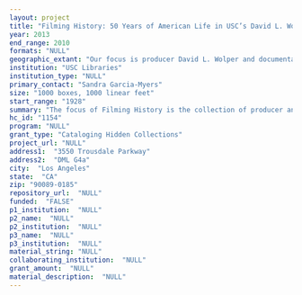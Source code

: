 ```yaml
--- 
layout: project 
title: "Filming History: 50 Years of American Life in USC’s David L. Wolper Collection"
year: 2013
end_range: 2010
formats: "NULL"
geographic_extant: "Our focus is producer David L. Wolper and documentarian Robert Guenette, whose offices were in Southern California."
institution: "USC Libraries"
institution_type: "NULL"
primary_contact: "Sandra Garcia-Myers"
size: "1000 boxes, 1000 linear feet"
start_range: "1928"
summary: "The focus of Filming History is the collection of producer and documentary filmmaker David L. Wolper (1928-2010), which provides a comprehensive record of his life, career, and active involvement in politics. We also selected the collection of documentarian Robert Guenette (1935-2003), who worked closely with Wolper. Wolper's collection comprises more than 950 linear feet of papers, 5,000 to 8,000 photographs in 3 filing cabinets, and a wide assortment of film props, memorabilia, artwork, and ephemera. Wolper focused on historical subjects in his documentaries and the miniseries Roots but created films and TV productions in nearly every genre and even produced events like the 1984 Olympics with a far-reaching influence on American life. Wolper's collection provides a complete overview of his prolific career, starting with the launch of network TV after WWII and extending through the many social and political changes of the 1950s-1990s. Wolper's collection includes scripts; videotapes of his film and TV productions; business records; correspondence with figures ranging from Roots author Alex Haley to former President Eisenhower; and artifacts like a copy of General Patton's famous 1944 speech to his troops and Marilyn Monroe's adoption certificate and baby photos. Guenette's collection, comprising 50 linear feet, includes papers, video recordings, research materials, and other items related to They've Killed President Lincoln and his other award-winning documentary films."
hc_id: "1154"
program: "NULL"
grant_type: "Cataloging Hidden Collections"
project_url: "NULL"
address1:  "3550 Trousdale Parkway"
address2:  "DML G4a"
city:  "Los Angeles"
state:  "CA"
zip: "90089-0185"
repository_url:  "NULL"
funded:  "FALSE"
p1_institution:  "NULL"
p2_name:  "NULL"
p2_institution:  "NULL"
p3_name:  "NULL"
p3_institution:  "NULL"
material_string: "NULL"
collaborating_institution:  "NULL"
grant_amount:  "NULL"
material_description:  "NULL"
---
```

